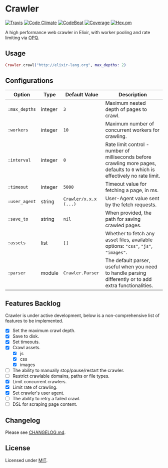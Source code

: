 # Crawler

[![Travis](https://img.shields.io/travis/fredwu/crawler.svg)](https://travis-ci.org/fredwu/crawler)
[![Code Climate](https://img.shields.io/codeclimate/github/fredwu/crawler.svg)](https://codeclimate.com/github/fredwu/crawler)
[![CodeBeat](https://codebeat.co/badges/76916047-5b66-466d-91d3-7131a269899a)](https://codebeat.co/projects/github-com-fredwu-crawler-master)
[![Coverage](https://img.shields.io/coveralls/fredwu/crawler.svg)](https://coveralls.io/github/fredwu/crawler?branch=master)
[![Hex.pm](https://img.shields.io/hexpm/v/crawler.svg)](https://hex.pm/packages/crawler)

A high performance web crawler in Elixir, with worker pooling and rate limiting via [OPQ](https://github.com/fredwu/opq).

## Usage

```elixir
Crawler.crawl("http://elixir-lang.org", max_depths: 2)
```

## Configurations

| Option          | Type    | Default Value         | Description |
|-----------------|---------|-----------------------|-------------|
| `:max_depths`   | integer | `3`                   | Maximum nested depth of pages to crawl.
| `:workers`      | integer | `10`                  | Maximum number of concurrent workers for crawling.
| `:interval`     | integer | `0`                   | Rate limit control - number of milliseconds before crawling more pages, defaults to `0` which is effectively no rate limit.
| `:timeout`      | integer | `5000`                | Timeout value for fetching a page, in ms.
| `:user_agent`   | string  | `Crawler/x.x.x (...)` | User-Agent value sent by the fetch requests.
| `:save_to`      | string  | `nil`                 | When provided, the path for saving crawled pages.
| `:assets`       | list    | `[]`                  | Whether to fetch any asset files, available options: `"css"`, `"js"`, `"images"`.
| `:parser`       | module  | `Crawler.Parser`      | The default parser, useful when you need to handle parsing differently or to add extra functionalities.

## Features Backlog

Crawler is under active development, below is a non-comprehensive list of features to be implemented.

- [x] Set the maximum crawl depth.
- [x] Save to disk.
- [x] Set timeouts.
- [x] Crawl assets.
  - [x] js
  - [x] css
  - [x] images
- [ ] The ability to manually stop/pause/restart the crawler.
- [ ] Restrict crawlable domains, paths or file types.
- [x] Limit concurrent crawlers.
- [x] Limit rate of crawling.
- [x] Set crawler's user agent.
- [ ] The ability to retry a failed crawl.
- [ ] DSL for scraping page content.

## Changelog

Please see [CHANGELOG.md](CHANGELOG.md).

## License

Licensed under [MIT](http://fredwu.mit-license.org/).
